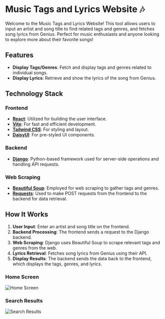 # Music Tags and Lyrics Website 🎶

Welcome to the Music Tags and Lyrics Website! This tool allows users to input an artist and song title to find related tags and genres, and fetches song lyrics from Genius. Perfect for music enthusiasts and anyone looking to explore more about their favorite songs!

## Features

- **Display Tags/Genres**: Fetch and display tags and genres related to individual songs.
- **Display Lyrics**: Retrieve and show the lyrics of the song from Genius.

## Technology Stack

### Frontend

- **[React](https://reactjs.org/)**: Utilized for building the user interface.
- **[Vite](https://vitejs.dev/)**: For fast and efficient development.
- **[Tailwind CSS](https://tailwindcss.com/)**: For styling and layout.
- **[DaisyUI](https://daisyui.com/)**: For pre-styled UI components.

### Backend

- **[Django](https://www.djangoproject.com/)**: Python-based framework used for server-side operations and handling API requests.

### Web Scraping

- **[Beautiful Soup](https://www.crummy.com/software/BeautifulSoup/)**: Employed for web scraping to gather tags and genres.
- **[Requests](https://docs.python-requests.org/en/latest/)**: Used to make POST requests from the frontend to the backend for data retrieval.

## How It Works

1. **User Input**: Enter an artist and song title on the frontend.
2. **Backend Processing**: The frontend sends a request to the Django backend.
3. **Web Scraping**: Django uses Beautiful Soup to scrape relevant tags and genres from the web.
4. **Lyrics Retrieval**: Fetches song lyrics from Genius using their API.
5. **Display Results**: The backend sends the data back to the frontend, which displays the tags, genres, and lyrics.

### Home Screen

![Home Screen](https://github.com/tranbren/Music-Tags-and-Lyrics-Website/blob/main/InitialLoadup.png)

### Search Results

![Search Results](https://github.com/tranbren/Music-Tags-and-Lyrics-Website/blob/main/SongEntry.png)
